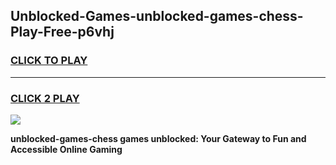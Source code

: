 
## Unblocked-Games-unblocked-games-chess-Play-Free-p6vhj
<h3>
<a href="https://premium76.site?title=unblocked-games-chess&ref=09A">CLICK TO PLAY</a></h3>
<hr>

<h3>
<a href="https://premium76.site?title=unblocked-games-chess&ref=09A">CLICK 2 PLAY</a>
  
</h3>

<a href="https://premium76.site?title=unblocked-games-chess&ref=09A"><img src="https://clearcache.store/games.png"></a>


**unblocked-games-chess games unblocked: Your Gateway to Fun and Accessible Online Gaming**
